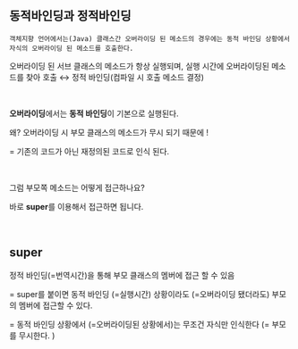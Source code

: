 ## 동적바인딩과 정적바인딩

    객체지향 언어에서는(Java) 클래스간 오버라이딩 된 메소드의 경우에는 동적 바인딩 상황에서 자식의 오버라이딩 된 메소드를 호출한다.

오버라이딩 된 서브 클래스의 메소드가 항상 실행되며, 실행 시간에 오버라이딩된 메소드를 찾아 호출 ↔ 정적 바인딩(컴파일 시 호출 메소드 결정)

<br>

**오버라이딩**에서는 **동적 바인딩**이 기본으로 실행된다.

왜? 오버라이딩 시 부모 클래스의 메소드가 무시 되기 때문에 ! 

= 기존의 코드가 아닌 재정의된 코드로 인식 된다. 


<br>

그럼 부모쪽 메소드는 어떻게 접근하나요? 

바로 **super**를 이용해서 접근하면 됩니다.


<br>

## super

정적 바인딩(=번역시간)을 통해 부모 클래스의 멤버에 접근 할 수 있음

= super를 붙이면 동적 바인딩 (=실행시간) 상황이라도 (=오버라이딩 됐더라도) 부모의 멤버에 접근할 수 있다.

= 동적 바인딩 상황에서 (=오버라이딩된 상황에서)는 무조건 자식만 인식한다 (= 부모를 무시한다. )